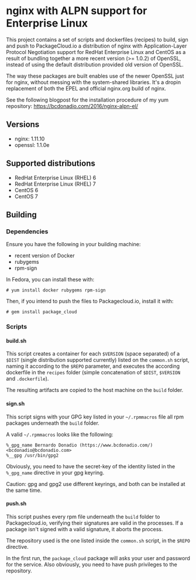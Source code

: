 # nginx with ALPN support for Enterprise Linux

This project contains a set of scripts and dockerfiles (recipes) to build, sign
and push to PackageCloud.io a distribution of nginx with Application-Layer
Protocol Negotiation support for RedHat Enterprise Linux and CentOS as a result
of bundling together a more recent version (>= 1.0.2) of OpenSSL, instead of
using the default distribution provided old version of OpenSSL.

The way these packages are built enables use of the newer OpenSSL just for
nginx, without messing with the system-shared libraries. It's a dropin
replacement of both the EPEL and official nginx.org build of nginx.

See the following blogpost for the installation procedure of my yum repository:
https://bcdonadio.com/2016/nginx-alpn-el/

## Versions
* nginx: 1.11.10
* openssl: 1.1.0e

## Supported distributions
* RedHat Enterprise Linux (RHEL) 6
* RedHat Enterprise Linux (RHEL) 7
* CentOS 6
* CentOS 7

## Building
### Dependencies
Ensure you have the following in your building machine:
* recent version of Docker
* rubygems
* rpm-sign

In Fedora, you can install these with:
```
# yum install docker rubygems rpm-sign
```

Then, if you intend to push the files to Packagecloud.io, install it with:
```
# gem install package_cloud
```

### Scripts
#### build.sh
This script creates a container for each `$VERSION` (space separated) of a
`$DIST` (single distribution supported currently) listed on the `common.sh`
script, naming it according to the `$REPO` parameter, and executes the
according dockerfile in the `recipes` folder (simple concatenation of `$DIST`,
`$VERSION` and `.dockerfile`).

The resulting artifacts are copied to the host machine on the `build` folder.

#### sign.sh
This script signs with your GPG key listed in your `~/.rpmmacros` file all rpm
packages underneath the `build` folder.

A valid `~/.rpmmacros` looks like the following:
```
%_gpg_name Bernardo Donadio (https://www.bcdonadio.com/) <bcdonadio@bcdonadio.com>
%__gpg /usr/bin/gpg2
```

Obviously, you need to have the secret-key of the identity listed in the
`%_gpg_name` directive in your gpg keyring.

Caution: gpg and gpg2 use different keyrings, and both can be installed at the
same time.

#### push.sh
This script pushes every rpm file underneath the `build` folder to
Packagecloud.io, verifying their signatures are valid in the processes. If a
package isn't signed with a valid signature, it aborts the process.

The repository used is the one listed inside the `common.sh` script, in the
`$REPO` directive.

In the first run, the `package_cloud` package will asks your user and password
for the service. Also obviously, you need to have push privileges to the
repository.

